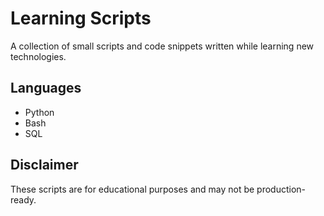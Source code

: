 # Learning Scripts

A collection of small scripts and code snippets written while learning new technologies.

## Languages
- Python
- Bash
- SQL

## Disclaimer
These scripts are for educational purposes and may not be production-ready.
